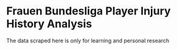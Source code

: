 # Frauen Bundesliga Player Injury History Analysis

The data scraped here is only for learning and personal research
